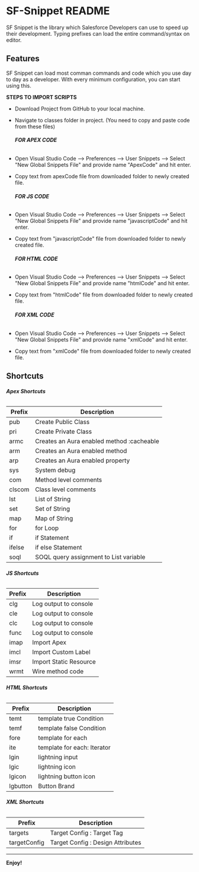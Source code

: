 # SF-Snippet README

SF Snippet is the library which Salesforce Developers can use to speed up their development. Typing prefixes can load the entire command/syntax on editor.

## Features

SF Snippet can load most comman commands and code which you use day to day as a developer. With every minimum configuration, you can start using this. 

**STEPS TO IMPORT SCRIPTS**
* Download Project from GitHub to your local machine. 
* Navigate to classes folder in project. (You need to copy and paste code from these files)
  
  ###### ___**FOR APEX CODE**___
* Open Visual Studio Code --> Preferences --> User Snippets --> Select "New Global Snippets File" and provide name "ApexCode" and hit enter. 
* Copy text from apexCode file from downloaded folder to newly created file.
  
  ###### ___**FOR JS CODE**___
* Open Visual Studio Code --> Preferences --> User Snippets --> Select "New Global Snippets File" and provide name "javascriptCode" and hit enter. 
* Copy text from "javascriptCode" file from downloaded folder to newly created file.
  
  ###### ___**FOR HTML CODE**___
* Open Visual Studio Code --> Preferences --> User Snippets --> Select "New Global Snippets File" and provide name "htmlCode" and hit enter. 
* Copy text from "htmlCode" file from downloaded folder to newly created file.
  
  ###### ___**FOR XML CODE**___
* Open Visual Studio Code --> Preferences --> User Snippets --> Select "New Global Snippets File" and provide name "xmlCode" and hit enter. 
* Copy text from "xmlCode" file from downloaded folder to newly created file.



## Shortcuts
###### ___**Apex Shortcuts**___
|Prefix|Description|
|--------|--------|
|  pub    |   Create Public Class   |
|  pri    |   Create Private Class  |
|  armc   |   Creates an Aura enabled method :cacheable  |
|  arm    |   Creates an Aura enabled method  |
|  arp    |   Creates an Aura enabled property  |
|  sys    |   System debug  |
|  com    |   Method level comments  |
|  clscom |   Class level comments  |
|  lst    |   List of String  |
|  set    |   Set of String  |
|  map    |   Map of String  |
|  for    |   for Loop  |
|  if     |   if Statement  |
| ifelse  |   if else Statement  |
| soql    |   SOQL query assignment to List variable  |


###### ___**JS Shortcuts**___
|Prefix|Description|
|--------|--------|
|  clg   |   Log output to console   |
|  cle   |   Log output to console  |
|  clc   |   Log output to console  |
|  func  |   Log output to console  |
|  imap  |   Import Apex  |
|  imcl  |   Import Custom Label  |
|  imsr  |   Import Static Resource  |
|  wrmt  |   Wire method code  |


###### ___**HTML Shortcuts**___
|Prefix|Description|
|--------|--------|
|  temt   |   template true Condition  |
|  temf   |   template false Condition  |
|  fore   |   template for each  |
|  ite    |   template for each: Iterator  |
|  lgin   |   lightning input  |
|  lgic   |   lightning icon  |
|  lgicon |   lightning button icon  |
|  lgbutton  |   Button Brand  |


###### ___**XML Shortcuts**___
|Prefix|Description|
|--------|--------|
|  targets       |   Target Config : Target Tag  |
|  targetConfig  |   Target Config : Design Attributes  |

-----------------------------------------------------------------------------------------------------------

**Enjoy!**
